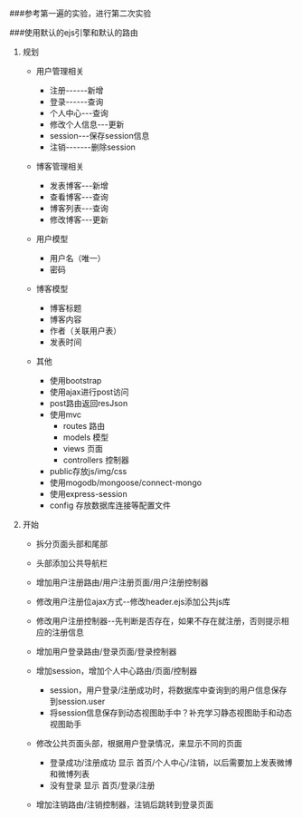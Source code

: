 
###参考第一遍的实验，进行第二次实验

###使用默认的ejs引擎和默认的路由


1. 规划
   
   * 用户管理相关
     * 注册------新增
     * 登录------查询
     * 个人中心---查询
     * 修改个人信息---更新
     * session---保存session信息
     * 注销-------删除session
   
   * 博客管理相关
     * 发表博客---新增
     * 查看博客---查询
     * 博客列表---查询
     * 修改博客---更新
     
   * 用户模型
     * 用户名（唯一）
     * 密码
     
   * 博客模型
     * 博客标题
     * 博客内容
     * 作者（关联用户表）
     * 发表时间
     
   * 其他
     * 使用bootstrap
     * 使用ajax进行post访问
     * post路由返回resJson
     * 使用mvc
        * routes 路由
        * models 模型
        * views  页面
        * controllers  控制器
     * public存放js/img/css
     * 使用mogodb/mongoose/connect-mongo
     * 使用express-session
     * config 存放数据库连接等配置文件
     
2. 开始
    
    * 拆分页面头部和尾部
    * 头部添加公共导航栏
    
    * 增加用户注册路由/用户注册页面/用户注册控制器
    * 修改用户注册位ajax方式--修改header.ejs添加公共js库
    * 修改用户注册控制器--先判断是否存在，如果不存在就注册，否则提示相应的注册信息
    * 增加用户登录路由/登录页面/登录控制器
    * 增加session，增加个人中心路由/页面/控制器
        * session，用户登录/注册成功时，将数据库中查询到的用户信息保存到session.user
        * 将session信息保存到动态视图助手中？补充学习静态视图助手和动态视图助手
    * 修改公共页面头部，根据用户登录情况，来显示不同的页面
        * 登录成功/注册成功 显示 首页/个人中心/注销，以后需要加上发表微博和微博列表
        * 没有登录        显示 首页/登录/注册
        
    * 增加注销路由/注销控制器，注销后跳转到登录页面    